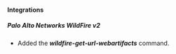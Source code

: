 
#### Integrations
##### Palo Alto Networks WildFire v2
- Added the ***wildfire-get-url-webartifacts*** command.

